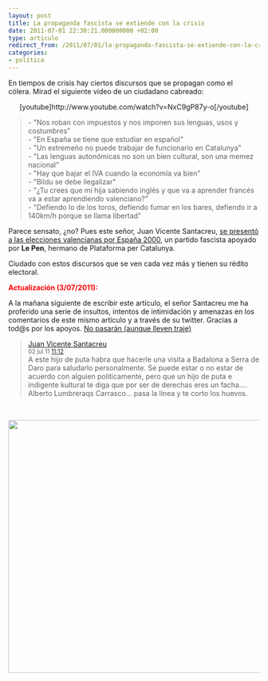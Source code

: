 ```yaml
---
layout: post
title: La propaganda fascista se extiende con la crisis
date: 2011-07-01 22:30:21.000000000 +02:00
type: articulo
redirect_from: /2011/07/01/la-propaganda-fascista-se-extiende-con-la-crisis/
categories:
- política
---
```

<p>En tiempos de crisis hay ciertos discursos que se propagan como el cólera. Mirad el siguiente vídeo de un ciudadano cabreado:</p>
<p style="text-align: center;">[youtube]http://www.youtube.com/watch?v=NxC9gP87y-o[/youtube]</p>
<blockquote><p>- "Nos roban con impuestos y nos imponen sus lenguas, usos y costumbres"<br />
- "En España se tiene que estudiar en español"<br />
- "Un extremeño no puede trabajar de funcionario en Catalunya"<br />
- "Las lenguas autonómicas no son un bien cultural, son una memez nacional"<br />
- "Hay que bajar el IVA cuando la economía va bien"<br />
- "Bildu se debe ilegalizar"<br />
- "¿Tu crees que mi hija sabiendo inglés y que va a aprender francés va a estar aprendiendo valenciano?"<br />
- "Defiendo lo de los toros, defiendo fumar en los bares, defiendo ir a 140km/h porque se llama libertad"</p></blockquote>
<p>Parece sensato, ¿no? Pues este señor, Juan Vicente Santacreu, <a href="http://azorae.blogia.com/2011/042901-el-presidente-de-masby-sr.-juan-vicente-santacreu-candidato-independiente-en-las.php">se presentó a las elecciones valencianas por España 2000</a>, un partido fascista apoyado por <strong>Le Pen</strong>, hermano de Plataforma per Catalunya.</p>
<p>Ciudado con estos discursos que se ven cada vez más y tienen su rédito electoral.</p>
<p><strong><span style="color: #ff0000;">Actualiza</span><span style="color: #ff0000;">ción (3/07/2011):</span></strong><span style="color: #ff0000;"> </span></p>
<p>A la mañana siguiente de escribir este artículo, el señor Santacreu me ha proferido una serie de insultos, intentos de intimidación y amenazas en los comentarios de este mismo artículo y a través de su twitter. Gracias a tod@s por los apoyos. <a href="http://ateneu.roigcultura.cat/2011/05/presentacio-del-llibre-no-pasaran.html">No pasarán (aunque lleven traje)</a></p>
<blockquote>
<div><a rel="external nofollow" href="http://www.masaborreguera.com/">Juan Vicente Santacreu</a><br />
<small>02 jul 11	<a title="Permalink to this comment" href="http://albertolumbreras.com/2011/07/la-propaganda-fascista-se-extiende-con-la-crisis/#comment-852">11:12</a></small></div>
<div><small><a title="Permalink to this comment" href="http://albertolumbreras.com/2011/07/la-propaganda-fascista-se-extiende-con-la-crisis/#comment-852"></a></small>A este hijo de puta habra que hacerle una visita a Badalona a Serra de Daro para saludarlo personalmente. Se puede estar o no estar de acuerdo con alguien politicamente, pero que un hijo de puta e indigente kultural te diga que por ser de derechas eres un facha…. Alberto Lumbreraqs Carrasco… pasa la linea y te corto los huevos.</div>
</blockquote>
<p>&nbsp;</p>
<p><a href="http://maldekstrakolono.net/wp-content/uploads/2011/07/Captura-de-pantalla-2011-07-03-a-las-13.03.47.png"><img class="aligncenter size-full wp-image-877" title="Twitter Sant Vicente" src="{{ site.baseurl }}/assets/Captura-de-pantalla-2011-07-03-a-las-13.03.47.png" alt="" width="616" height="507" /></a></p>
